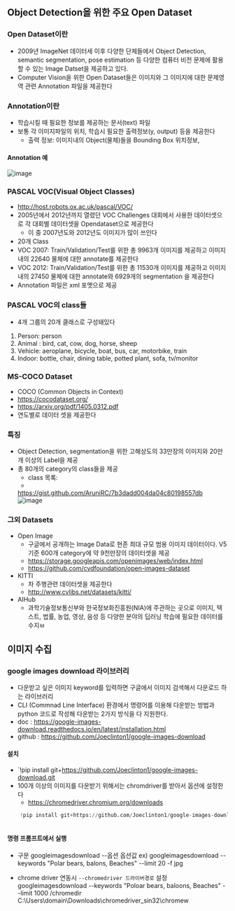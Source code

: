 ## Object Detection을 위한 주요 Open Dataset

### Open Dataset이란
  - 2009년 ImageNet 데이터세 이후 다양한 단체들에서 Object Detection, semantic segmentation, pose estimation 등 다양한 컴퓨터 비전 문제에 활용할 수 있는 Image Datset을 제공하고 있다.
  - Computer Vision을 위한 Open Dataset들은 이미지와 그 이미지에 대한 문제영역 관련 Annotation 파일을 제공한다

### Annotation이란
  - 학습시킬 때 필요한 정보를 제공하는 문서(text) 파일
  - 보통 각 이미지파일의 위치, 학습시 필요한 출력정보(y, output) 등을 제공한다
      - 출력 정보: 이미지내의 Object(물체)들을 Bounding Box 위치정보, 
      
      
#### Annotation 예
![image](https://user-images.githubusercontent.com/76146752/117984683-fe5bba00-b372-11eb-943e-9a50bd9e77b6.png)


### PASCAL VOC(Visual Object Classes)
  - http://host.robots.ox.ac.uk/pascal/VOC/
  - 2005년에서 2012년까지 열렸던 VOC Challenges 대회에서 사용한 데이터셋으로 각 대회별 데이터셋을 Opendataset으로 제공한다
      - 이 중 2007년도와 2012년도 이미지가 많이 쓰인다
  - 20개 Class
  - VOC 2007: Train/Validation/Test를 위한 총 9963개 이미지를 제공하고 이미지 내의 22640 물체에 대한 annotate를 제공한다
  - VOC 2012: Train/Validation/Test를 위한 총 11530개 이미지를 제공하고 이미지 내의 27450 물체에 대한 annotate와 6929개의 segmentation 을 제공한다
  - Annotation 파일은 xml 포멧으로 제공

### PASCAL VOC의 class들
 - 4개 그룹의 20개 클래스로 구성돼있다

1. Person: person
2. Animal : bird, cat, cow, dog, horse, sheep
3. Vehicle: aeroplane, bicycle, boat, bus, car, motorbike, train
4. Indoor: bottle, chair, dining table, potted plant, sofa, tv/monitor

### MS-COCO Dataset
  - COCO (Common Objects in Context)
  - https://cocodataset.org/
  - https://arxiv.org/pdf/1405.0312.pdf
  - 연도별로 데이터 셋을 제공한다

### 특징

  - Object Detection, segmentation을 위한 고해상도의 33만장의 이미지와 20만개 이상의 Label을 제공
  - 총 80개의 category의 class들을 제공
      - class 목록:
      - 
      https://gist.github.com/AruniRC/7b3dadd004da04c80198557db
![image](https://user-images.githubusercontent.com/76146752/117987924-e2a5e300-b375-11eb-8cdc-7cacc591eba2.png)

### 그외 Datasets
  - Open Image
    - 구글에서 공개하는 Image Data로 현존 최대 규모 범용 이미지 데이터이다. V5 기준 600개 category에 약 9천만장의 데이터셋을 제공
    - https://storage.googleapis.com/openimages/web/index.html
    - https://github.com/cvdfoundation/open-images-dataset
  - KITTI
    - 차 주행관련 데이터셋을 제공한다
    - http://www.cvlibs.net/datasets/kitti/
  - AIHub
    - 과학기술정보통신부와 한국정보화진흥원(NIA)에 주관하는 곳으로 이미지, 텍스트, 법률, 농업, 영상, 음성 등 다양한 분야의 딥러닝 학습에 필요한 데이터를 수지ㅂ

## 이미지 수집
### google images download 라이브러리
  - 다운받고 싶은 이미지 keyword를 입력하면 구글에서 이미지 검색해서 다운로드 하는 라이브러리
  - CLI (Commnad Line Interface) 환경에서 명령어를 이용해 다운받는 방법과 python 코드로 작성해 다운받는 2가지 방식을 다 지원한다.
  - doc : https://google-images-download.readthedocs.io/en/latest/installation.html
  - github : https://github.com/Joeclinton1/google-images-download

#### 설치
  - `!pip install git+https://github.com/Joeclinton1/google-images-download.git
  - 100개 이상의 이미지를 다운받기 위해서는 chromdriver를 받아서 옵션에 설정한다
      - https://chromedriver.chromium.org/downloads

``` python
    !pip install git+https://github.com/Joeclinton1/google-images-download.git
    
```

#### 명령 프롬프트에서 실행
  - 구문
      googleimagesdownload --옵션 옵션값
      ex) googleimagesdownload --keywords "Polar bears, balons, Beaches" --limit 20 -f jpg
      
  - chrome driver 연동시 `--chromedriver 드라이버경로` 설정
      googleimagesdownload --keywords "Poloar bears, baloons, Beaches" --limit 1000 /chromedir C:\Users\domain\\Downloads\chromedriver_sin32\chromew

 



























